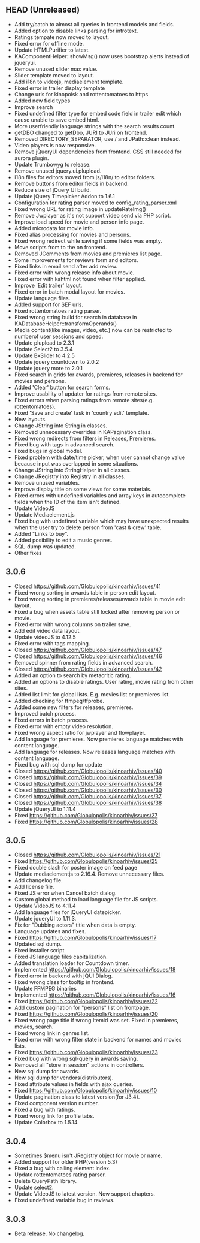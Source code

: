 ## HEAD (Unreleased)
* Add try/catch to almost all queries in frontend models and fields.
* Added option to disable links parsing for introtext.
* Ratings tempate now moved to layout.
* Fixed error for offline mode.
* Update HTMLPurifier to latest.
* KAComponentHelper::showMsg() now uses bootstrap alerts instead of jqueryui.
* Remove unused slider max value.
* Slider template moved to layout.
* Add i18n to videojs, mediaelement template.
* Fixed error in trailer display template
* Change urls for kinopoisk and rottentomatoes to https
* Added new field types
* Improve search
* Fixed undefined filter type for embed code field in trailer edit which cause unable to save embed html.
* More userfriendly language strings with the search results count.
* getDBO changed to getDbo, JURI to JUri on frontend.
* Removed DIRECTORY_SEPARATOR, use / and JPath::clean instead.
* Video players is now responsive.
* Remove jQueryUI dependencies from frontend. CSS still needed for aurora plugin.
* Update Trumbowyg to release.
* Remove unused jquery.ui.plupload.
* i18n files for editors moved from js/i18n/ to editor folders.
* Remove buttons from editor fields in backend.
* Reduce size of jQuery UI build.
* Update jQuery Timepicker Addon to 1.6.1
* Configuration for rating parser moved to config_rating_parser.xml
* Fixed wrong URL for rating image in updateRateImg()
* Remove Jwplayer as it's not support video send via PHP script.
* Improve load speed for movie and person info page.
* Added microdata for movie info.
* Fixed alias processing for movies and persons.
* Fixed wrong redirect while saving if some fields was empty.
* Move scripts from <body> to the <head> on frontend.
* Removed JComments from movies and premieres list page.
* Some improvements for reviews form and editors.
* Fixed links in email send after add review.
* Fixed error with wrong release info about movie.
* Fixed error with kahtml not found when filter applied.
* Improve 'Edit trailer' layout.
* Fixed error in batch modal layout for movies.
* Update language files.
* Added support for SEF urls.
* Fixed rottentomatoes rating parser.
* Fixed wrong string build for search in database in KADatabaseHelper::transformOperands()
* Media content(like images, video, etc.) now can be restricted to numberof user sessions and speed.
* Update plupload to 2.3.1
* Update Select2 to 3.5.4
* Update BxSlider to 4.2.5
* Update jquery countdown to 2.0.2
* Update jquery more to 2.0.1
* Fixed search in grids for awards, premieres, releases in backend for movies and persons.
* Added 'Clear' button for search forms.
* Improve usability of updater for ratings from remote sites.
* Fixed errors when parsing ratings from remote sites(e.g. rottentomatoes).
* Fixed 'Save and create' task in 'country edit' template.
* New layouts.
* Change JString into String in classes.
* Removed unnecessary overrides in KAPagination class.
* Fixed wrong redirects from filters in Releases, Premieres.
* Fixed bug with tags in advanced search.
* Fixed bugs in global model.
* Fixed problem with date/time picker, when user cannot change value because input was overlapped in some situations.
* Change JString into StringHelper in all classes.
* Change JRegistry into Registry in all classes.
* Remove unused variables.
* Improve display title on some views for some materials.
* Fixed errors with undefined variables and array keys in autocomplete fields when the ID of the item isn't defined.
* Update VideoJS
* Update Mediaelement.js
* Fixed bug with undefined variable which may have unexpected results when the user try to delete person from 'cast & crew' table.
* Added "Links to buy".
* Added posibility to edit a music genres.
* SQL-dump was updated.
* Other fixes

## 3.0.6
* Closed https://github.com/Globulopolis/kinoarhiv/issues/41
* Fixed wrong sorting in awards table in person edit layout.
* Fixed wrong sorting in premieres/releases/awards table in movie edit layout.
* Fixed a bug when assets table still locked after removing person or movie.
* Fixed error with wrong columns on trailer save.
* Add edit video data layout.
* Update videoJS to 4.12.5
* Fixed error with tags mapping.
* Closed https://github.com/Globulopolis/kinoarhiv/issues/47
* Closed https://github.com/Globulopolis/kinoarhiv/issues/46
* Removed spinner from rating fields in advanced search.
* Closed https://github.com/Globulopolis/kinoarhiv/issues/42
* Added an option to search by metacritic rating.
* Added an options to disable ratings. User rating, movie rating from other sites.
* Added list limit for global lists. E.g. movies list or premieres list.
* Added checking for ffmpeg/ffprobe.
* Added some new filters for releases, premieres.
* Improved batch process.
* Fixed errors in batch process.
* Fixed error with empty video resolution.
* Fixed wrong aspect ratio for jwplayer and flowplayer.
* Add language for premieres. Now premieres language matches with content language.
* Add language for releases. Now releases language matches with content language.
* Fixed bug with sql dump for update
* Closed https://github.com/Globulopolis/kinoarhiv/issues/40
* Closed https://github.com/Globulopolis/kinoarhiv/issues/39
* Closed https://github.com/Globulopolis/kinoarhiv/issues/34
* Closed https://github.com/Globulopolis/kinoarhiv/issues/30
* Closed https://github.com/Globulopolis/kinoarhiv/issues/37
* Closed https://github.com/Globulopolis/kinoarhiv/issues/38
* Update jQueryUI to 1.11.4
* Fixed https://github.com/Globulopolis/kinoarhiv/issues/27
* Fixed https://github.com/Globulopolis/kinoarhiv/issues/28

## 3.0.5
* Closed https://github.com/Globulopolis/kinoarhiv/issues/21
* Fixed https://github.com/Globulopolis/kinoarhiv/issues/25
* Fixed double slash for poster image on feed page
* Update mediaelementjs to 2.16.4. Remove unnecessary files.
* Add changelog file.
* Add license file.
* Fixed JS error when Cancel batch dialog.
* Custom global method to load language file for JS scripts.
* Update VideoJS to 4.11.4
* Add language files for jQueryUI datepicker.
* Update jqueryUI to 1.11.3.
* Fix for "Dubbing actors" title when data is empty.
* Language updates and fixes.
* Fixed https://github.com/Globulopolis/kinoarhiv/issues/17
* Updated sql dump.
* Fixed installer script
* Fixed JS language files capitalization.
* Added translation loader for Countdown timer.
* Implemented https://github.com/Globulopolis/kinoarhiv/issues/18
* Fixed error in backend with jQUI Dialog.
* Fixed wrong class for tooltip in frontend.
* Update FFMPEG binaries
* Implemented https://github.com/Globulopolis/kinoarhiv/issues/16
* Fixed https://github.com/Globulopolis/kinoarhiv/issues/22
* Add custom pagination for "persons" list on frontpage.
* Fixed https://github.com/Globulopolis/kinoarhiv/issues/20
* Fixed wrong page title if wrong Itemid was set. Fixed in premieres, movies, search.
* Fixed wrong link in genres list.
* Fixed error with wrong filter state in backend for names and movies lists.
* Fixed https://github.com/Globulopolis/kinoarhiv/issues/23
* Fixed bug with wrong sql-query in awards saving.
* Removed all "store in session" actions in controllers.
* New sql dump for awards.
* New sql dump for vendors(distributors).
* Fixed attribute values in fields with ajax queries.
* Fixed https://github.com/Globulopolis/kinoarhiv/issues/10
* Update pagination class to latest version(for J3.4).
* Fixed component version number.
* Fixed a bug with ratings.
* Fixed wrong link for profile tabs.
* Update Colorbox to 1.5.14.

## 3.0.4
* Sometimes $menu isn't JRegistry object for movie or name.
* Added support for older PHP(version 5.3)
* Fixed a bug with calling element index.
* Update rottentomatoes rating parser.
* Delete QueryPath library.
* Update select2.
* Update VideoJS to latest version. Now support chapters.
* Fixed undefined variable bug in reviews.

## 3.0.3
* Beta release. No changelog.

